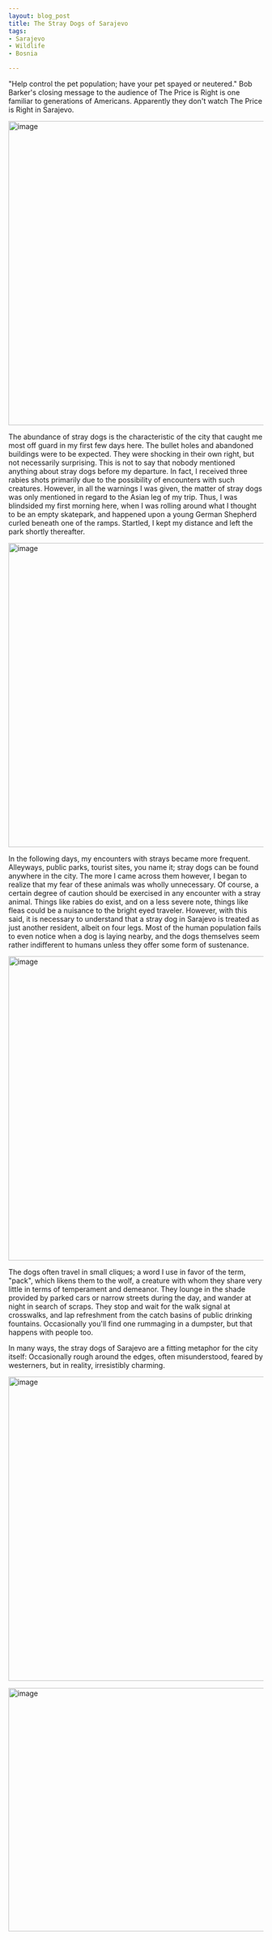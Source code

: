 ```yaml
---
layout: blog_post
title: The Stray Dogs of Sarajevo
tags: 
- Sarajevo
- Wildlife
- Bosnia

---
```


"Help control the pet population; have your pet spayed or neutered." Bob Barker's closing message to the audience of The Price is Right is one familiar to generations of Americans.  Apparently they don't watch The Price is Right in Sarajevo.  

<a href="https://www.flickr.com/photos/125061170@N06/14797126140/" title="image by manoboard88, on Flickr"><img src="https://farm4.staticflickr.com/3908/14797126140_41aeee3a1c_c.jpg" width="800" height="600" alt="image"></a>

The abundance of stray dogs is the characteristic of the city that caught me most off guard in my first few days here.  The bullet holes and abandoned buildings were to be expected.  They were shocking in their own right, but not necessarily surprising.  This is not to say that nobody mentioned anything about stray dogs before my departure.  In fact, I received three rabies shots primarily due to the possibility of encounters with such creatures.  However, in all the warnings I was given, the matter of stray dogs was only mentioned in regard to the Asian leg of my trip.  Thus, I was blindsided my first morning here, when I was rolling around what I thought to be an empty skatepark, and happened upon a young German Shepherd curled beneath one of the ramps.  Startled, I kept my distance and left the park shortly thereafter.  

<a href="https://www.flickr.com/photos/125061170@N06/14797215118/" title="image by manoboard88, on Flickr"><img src="https://farm4.staticflickr.com/3921/14797215118_d8ba8c7aa5_c.jpg" width="800" height="600" alt="image"></a>

In the following days, my encounters with strays became more frequent.  Alleyways, public parks, tourist sites, you name it; stray dogs can be found anywhere in the city.  The more I came across them however, I began to realize that my fear of these animals was wholly unnecessary.  Of course, a certain degree of caution should be exercised in any encounter with a stray animal.  Things like rabies do exist, and on a less severe note, things like fleas could be a nuisance to the bright eyed traveler.  However, with this said, it is necessary to understand that a stray dog in Sarajevo is treated as just another resident, albeit on four legs.  Most of the human population fails to even notice when a dog is laying nearby, and the dogs themselves seem rather indifferent to humans unless they offer some form of sustenance.  

<a href="https://www.flickr.com/photos/125061170@N06/14797203738/" title="image by manoboard88, on Flickr"><img src="https://farm4.staticflickr.com/3896/14797203738_e7cd78a9fa_c.jpg" width="800" height="600" alt="image"></a>

The dogs often travel in small cliques; a word I use in favor of the term, "pack", which likens them to the wolf, a creature with whom they share very little in terms of temperament and demeanor.  They lounge in the shade provided by parked cars or narrow streets during the day, and wander at night in search of scraps.  They stop and wait for the walk signal at crosswalks, and lap refreshment from the catch basins of public drinking fountains.  Occasionally you'll find one rummaging in a dumpster, but that happens with people too.

In many ways, the stray dogs of Sarajevo are a fitting metaphor for the city itself:  Occasionally rough around the edges, often misunderstood, feared by westerners, but in reality, irresistibly charming.  

<a href="https://www.flickr.com/photos/125061170@N06/14797201448/" title="image by manoboard88, on Flickr"><img src="https://farm4.staticflickr.com/3904/14797201448_4d8eb407f8_c.jpg" width="800" height="600" alt="image"></a>

<a href="https://www.flickr.com/photos/125061170@N06/14797259617/" title="image by manoboard88, on Flickr"><img src="https://farm6.staticflickr.com/5571/14797259617_78fec33820_z.jpg" width="640" height="480" alt="image"></a>
